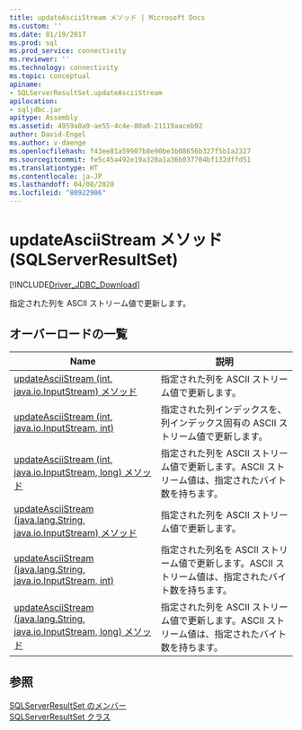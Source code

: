 ```yaml
---
title: updateAsciiStream メソッド | Microsoft Docs
ms.custom: ''
ms.date: 01/19/2017
ms.prod: sql
ms.prod_service: connectivity
ms.reviewer: ''
ms.technology: connectivity
ms.topic: conceptual
apiname:
- SQLServerResultSet.updateAsciiStream
apilocation:
- sqljdbc.jar
apitype: Assembly
ms.assetid: 4959a0a9-ae55-4c4e-80a8-21119aaceb92
author: David-Engel
ms.author: v-daenge
ms.openlocfilehash: f43ee81a59907b8e90be3b08656b327f5b1a2327
ms.sourcegitcommit: fe5c45a492e19a320a1a36b037704bf132dffd51
ms.translationtype: HT
ms.contentlocale: ja-JP
ms.lasthandoff: 04/08/2020
ms.locfileid: "80922906"
---
```

# <a name="updateasciistream-method-sqlserverresultset"></a>updateAsciiStream メソッド (SQLServerResultSet)
[!INCLUDE[Driver_JDBC_Download](../../../includes/driver_jdbc_download.md)]

  指定された列を ASCII ストリーム値で更新します。  
  
## <a name="overload-list"></a>オーバーロードの一覧  
  
|Name|説明|  
|----------|-----------------|  
|[updateAsciiStream &#40;int, java.io.InputStream&#41; メソッド](../../../connect/jdbc/reference/updateasciistream-method-int-java-io-inputstream.md)|指定された列を ASCII ストリーム値で更新します。|  
|[updateAsciiStream (int, java.io.InputStream, int)](../../../connect/jdbc/reference/updateasciistream-method-int-java-io-inputstream-int.md)|指定された列インデックスを、列インデックス固有の ASCII ストリーム値で更新します。|  
|[updateAsciiStream &#40;int, java.io.InputStream, long&#41; メソッド](../../../connect/jdbc/reference/updateasciistream-method-int-java-io-inputstream-long.md)|指定された列を ASCII ストリーム値で更新します。ASCII ストリーム値は、指定されたバイト数を持ちます。|  
|[updateAsciiStream &#40;java.lang.String, java.io.InputStream&#41; メソッド](../../../connect/jdbc/reference/updateasciistream-method-java-lang-string-java-io-inputstream.md)|指定された列を ASCII ストリーム値で更新します。|  
|[updateAsciiStream (java.lang.String, java.io.InputStream, int)](../../../connect/jdbc/reference/updateasciistream-method-java-lang-string-java-io-inputstream-int.md)|指定された列名を ASCII ストリーム値で更新します。ASCII ストリーム値は、指定されたバイト数を持ちます。|  
|[updateAsciiStream &#40;java.lang.String, java.io.InputStream, long&#41; メソッド](../../../connect/jdbc/reference/updateasciistream-method-java-lang-string-java-io-inputstream-long.md)|指定された列を ASCII ストリーム値で更新します。ASCII ストリーム値は、指定されたバイト数を持ちます。|  
  
## <a name="see-also"></a>参照  
 [SQLServerResultSet のメンバー](../../../connect/jdbc/reference/sqlserverresultset-members.md)   
 [SQLServerResultSet クラス](../../../connect/jdbc/reference/sqlserverresultset-class.md)  
  
  
